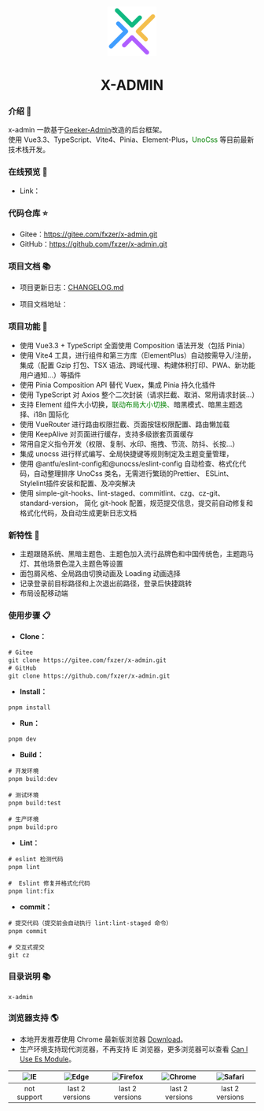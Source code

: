 <br>

<p align="center">
<img src="./public/logo.svg" style="width:100px;" />
</p>

<h1 align="center">X-ADMIN</h1>

### 介绍 📖

x-admin 一款基于[Geeker-Admin](https://github.com/HalseySpicy/Geeker-Admin)改造的后台框架。
<br>
使用 Vue3.3、TypeScript、Vite4、Pinia、Element-Plus，<span style="color:green">UnoCss</span> 等目前最新技术栈开发。

### 在线预览 👀

- Link：

### 代码仓库 ⭐

- Gitee：https://gitee.com/fxzer/x-admin.git
- GitHub：https://github.com/fxzer/x-admin.git

### 项目文档 📚

- 项目更新日志：[CHANGELOG.md](./CHANGELOG.md)

- 项目文档地址：

### 项目功能 🎨

- 使用 Vue3.3 + TypeScript 全面使用 Composition 语法开发（包括 Pinia）
- 使用 Vite4 工具，进行组件和第三方库（ElementPlus）自动按需导入/注册，<br>
  集成（配置 Gzip 打包、TSX 语法、跨域代理、构建体积打印、PWA、新功能用户通知…）等插件
- 使用 Pinia Composition API 替代 Vuex，集成 Pinia 持久化插件
- 使用 TypeScript 对 Axios 整个二次封装（请求拦截、取消、常用请求封装…）
- 支持 Element 组件大小切换，<span style="color:green">联动布局大小切换、</span>暗黑模式、暗黑主题选择、i18n 国际化
- 使用 VueRouter 进行路由权限拦截、页面按钮权限配置、路由懒加载
- 使用 KeepAlive 对页面进行缓存，支持多级嵌套页面缓存
- 常用自定义指令开发（权限、复制、水印、拖拽、节流、防抖、长按…）
- 集成 unocss 进行样式编写、全局快捷键等规则制定及主题变量管理，
- 使用 @antfu/eslint-config和@unocss/eslint-config 自动检查、格式化代码，自动整理排序 UnoCss 类名，无需进行繁琐的Prettier、 ESLint、Stylelint插件安装和配置、及冲突解决
- 使用 simple-git-hooks、lint-staged、commitlint、czg、cz-git、standard-version， 简化 git-hook 配置，规范提交信息，提交前自动修复和格式化代码，及自动生成更新日志文档

### 新特性 🎉

- 主题跟随系统、黑暗主题色、主题色加入流行品牌色和中国传统色，主题跑马灯、其他场景色混入主题色等设置
- 面包屑风格、全局路由切换动画及 Loading 动画选择
- 记录登录前目标路径和上次退出前路径，登录后快捷跳转
- 布局设配移动端

### 使用步骤 📋

- **Clone：**

```text
# Gitee
git clone https://gitee.com/fxzer/x-admin.git
# GitHub
git clone https://github.com/fxzer/x-admin.git
```

- **Install：**

```text
pnpm install
```

- **Run：**

```text
pnpm dev
```

- **Build：**

```text
# 开发环境
pnpm build:dev

# 测试环境
pnpm build:test

# 生产环境
pnpm build:pro
```

- **Lint：**

```text
# eslint 检测代码
pnpm lint

#  Eslint 修复并格式化代码
pnpm lint:fix

```

- **commit：**

```text
# 提交代码（提交前会自动执行 lint:lint-staged 命令）
pnpm commit

# 交互式提交
git cz
```

### 目录说明 📚

```text
x-admin
```

### 浏览器支持 🌎

- 本地开发推荐使用 Chrome 最新版浏览器 [Download](https://www.google.com/intl/zh-CN/chrome/)。
- 生产环境支持现代浏览器，不再支持 IE 浏览器，更多浏览器可以查看 [Can I Use Es Module](https://caniuse.com/?search=ESModule)。

| ![IE](https://i.imgtg.com/2023/04/11/8z7ot.png) | ![Edge](https://i.imgtg.com/2023/04/11/8zr3p.png) | ![Firefox](https://i.imgtg.com/2023/04/11/8zKiU.png) | ![Chrome](https://i.imgtg.com/2023/04/11/8zNrx.png) | ![Safari](https://i.imgtg.com/2023/04/11/8zeGj.png) |
| :---------------------------------------------: | :-----------------------------------------------: | :--------------------------------------------------: | :-------------------------------------------------: | :-------------------------------------------------: |
|                   not support                   |                  last 2 versions                  |                   last 2 versions                    |                   last 2 versions                   |                   last 2 versions                   |
